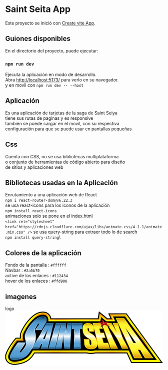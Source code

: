 # Saint Seita App

Este proyecto se inició con [Create vite App](https://vitejs.dev/guide/).

## Guiones disponibles

En el directorio del proyecto, puede ejecutar:

### `npm run dev`

Ejecuta la aplicación en modo de desarrollo.\
Abra [http://localhost:5173/](http://localhost:5173/) para verlo en su navegador.\
y en movil con  `npm run dev -- --host`


## Aplicación

Es una aplicación de tarjetas de la saga de Saint Seiya\
tiene sus rutas de paginas y es responsive\
tambien se puede cargar en el movil, con su respectiva\
configuración para que se puede usar en pantallas pequeñas


## Css
Cuenta con CSS, no se usa bibliotecas multiplataforma\
o conjunto de herramientas de código abierto para diseño\
de sitios y aplicaciones web

## Bibliotecas usadas en la Aplicación
Enrutamiento a una aplicación web de React\
`npm i react-router-dom@v6.22.3`\
se usa react-icons para los iconos de la aplicación\
`npm install react-icons`\
animaciones solo se pone en el index.html\
`<link
      rel="stylesheet"
      href="https://cdnjs.cloudflare.com/ajax/libs/animate.css/4.1.1/animate.min.css"
    />`
se usa query-string para extraer todo lo de search\
`npm install query-string`\

## Colores de la aplicación
Fondo de la pantalla : `#ffffff`\
Navbar : `#2a5b70`\
active de los enlaces : `#112434`\
hover de los enlaces : `#ffd900`

## imagenes
logo ![Screenshot of a comment on a GitHub issue showing an image, added in the Markdown, of an Octocat smiling and raising a tentacle.](./src/assets/saint.png)